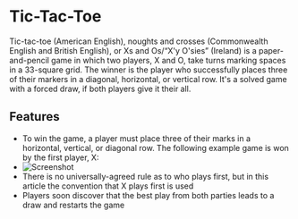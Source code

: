 # Tic-Tac-Toe

Tic-tac-toe (American English), noughts and crosses (Commonwealth English and British English), or Xs and Os/“X'y O'sies” (Ireland) is a paper-and-pencil game in which two players, X and O, take turns marking spaces in a 33-square grid. The winner is the player who successfully places three of their markers in a diagonal, horizontal, or vertical row. It's a solved game with a forced draw, if both players give it their all.


## Features

- To win the game, a player must place three of their marks in a horizontal, vertical, or diagonal row.
The following example game is won by the first player, X:
- ![Screenshot](Tic-tac-toe-game-1.svg)
- There is no universally-agreed rule as to who plays first, but in this article the convention that X plays first is used
- Players soon discover that the best play from both parties leads to a draw and restarts the game 


